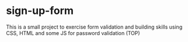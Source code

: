 # sign-up-form
This is a small project to exercise form validation and building skills using CSS, HTML and some JS for password validation (TOP)

